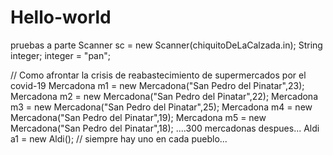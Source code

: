 # Hello-world
pruebas a parte
Scanner sc = new Scanner(chiquitoDeLaCalzada.in);
String integer;
integer = "pan";

// Como afrontar la crisis de reabastecimiento de supermercados por el covid-19
Mercadona m1 = new Mercadona("San Pedro del Pinatar",23);
Mercadona m2 = new Mercadona("San Pedro del Pinatar",22);
Mercadona m3 = new Mercadona("San Pedro del Pinatar",25);
Mercadona m4 = new Mercadona("San Pedro del Pinatar",19);
Mercadona m5 = new Mercadona("San Pedro del Pinatar",18);
....300 mercadonas despues...
Aldi a1 = new Aldi(); // siempre hay uno en cada pueblo...
